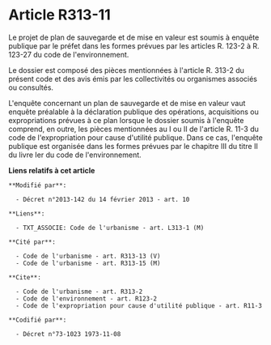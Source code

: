 # Article R313-11

Le projet de plan de sauvegarde et de mise en valeur est soumis à enquête publique par le préfet dans les formes prévues par
les articles R. 123-2 à R. 123-27 du code de l'environnement. 

Le dossier est composé des pièces mentionnées à l'article R. 313-2 du présent code et des avis émis par les collectivités ou
organismes associés ou consultés. 

L'enquête concernant un plan de sauvegarde et de mise en valeur vaut enquête préalable à la déclaration publique des
opérations, acquisitions ou expropriations prévues à ce plan lorsque le dossier soumis à l'enquête comprend, en outre, les
pièces mentionnées au I ou II de l'article R. 11-3 du code de l'expropriation pour cause d'utilité publique. Dans ce cas,
l'enquête publique est organisée dans les formes prévues par le chapitre III du titre II du livre Ier du code de
l'environnement.

**Liens relatifs à cet article**

	**Modifié par**:

	  - Décret n°2013-142 du 14 février 2013 - art. 10

	**Liens**:

	  - TXT_ASSOCIE: Code de l'urbanisme - art. L313-1 (M)

	**Cité par**:

	  - Code de l'urbanisme - art. R313-13 (V)
	  - Code de l'urbanisme - art. R313-15 (M)

	**Cite**:

	  - Code de l'urbanisme - art. R313-2
	  - Code de l'environnement - art. R123-2
	  - Code de l'expropriation pour cause d'utilité publique - art. R11-3

	**Codifié par**:

	  - Décret n°73-1023 1973-11-08
